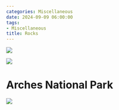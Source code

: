 ```yaml
---
categories: Miscellaneous
date: 2024-09-09 06:00:00
tags:
- Miscellaneous
title: Rocks
---
```


![](https://149361288.v2.pressablecdn.com/wp-content/uploads/store-img/P/agesofrock.jpg)

![](https://static.vecteezy.com/system/resources/previews/000/097/773/original/vector-geologic-time-of-grand-canyon.jpg)

# Arches National Park

![](https://www.nps.gov/arch/learn/nature/images/Arches-Geographic-Strata-with-Color-Draft.png)